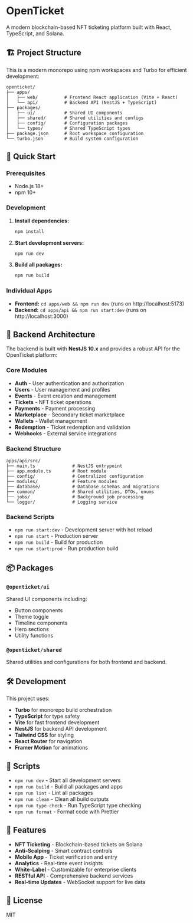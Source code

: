 # OpenTicket

A modern blockchain-based NFT ticketing platform built with React, TypeScript, and Solana.

## 🏗️ Project Structure

This is a modern monorepo using npm workspaces and Turbo for efficient development:

```
openticket/
├── apps/
│   ├── web/          # Frontend React application (Vite + React)
│   └── api/          # Backend API (NestJS + TypeScript)
├── packages/
│   ├── ui/           # Shared UI components
│   ├── shared/       # Shared utilities and configs
│   ├── config/       # Configuration packages
│   └── types/        # Shared TypeScript types
├── package.json      # Root workspace configuration
└── turbo.json        # Build system configuration
```

## 🚀 Quick Start

### Prerequisites
- Node.js 18+ 
- npm 10+

### Development

1. **Install dependencies:**
   ```bash
   npm install
   ```

2. **Start development servers:**
   ```bash
   npm run dev
   ```

3. **Build all packages:**
   ```bash
   npm run build
   ```

### Individual Apps

- **Frontend:** `cd apps/web && npm run dev` (runs on http://localhost:5173)
- **Backend:** `cd apps/api && npm run start:dev` (runs on http://localhost:3000)

## 🔧 Backend Architecture

The backend is built with **NestJS 10.x** and provides a robust API for the OpenTicket platform:

### Core Modules
- **Auth** - User authentication and authorization
- **Users** - User management and profiles
- **Events** - Event creation and management
- **Tickets** - NFT ticket operations
- **Payments** - Payment processing
- **Marketplace** - Secondary ticket marketplace
- **Wallets** - Wallet management
- **Redemption** - Ticket redemption and validation
- **Webhooks** - External service integrations

### Backend Structure
```
apps/api/src/
├── main.ts              # NestJS entrypoint
├── app.module.ts        # Root module
├── config/              # Centralized configuration
├── modules/             # Feature modules
├── database/            # Database schemas and migrations
├── common/              # Shared utilities, DTOs, enums
├── jobs/                # Background job processing
└── logger/              # Logging service
```

### Backend Scripts
- `npm run start:dev` - Development server with hot reload
- `npm run start` - Production server
- `npm run build` - Build for production
- `npm run start:prod` - Run production build

## 📦 Packages

### `@openticket/ui`
Shared UI components including:
- Button components
- Theme toggle
- Timeline components
- Hero sections
- Utility functions

### `@openticket/shared`
Shared utilities and configurations for both frontend and backend.

## 🛠️ Development

This project uses:
- **Turbo** for monorepo build orchestration
- **TypeScript** for type safety
- **Vite** for fast frontend development
- **NestJS** for backend API development
- **Tailwind CSS** for styling
- **React Router** for navigation
- **Framer Motion** for animations

## 🔧 Scripts

- `npm run dev` - Start all development servers
- `npm run build` - Build all packages and apps
- `npm run lint` - Lint all packages
- `npm run clean` - Clean all build outputs
- `npm run type-check` - Run TypeScript type checking
- `npm run format` - Format code with Prettier

## 🎯 Features

- **NFT Ticketing** - Blockchain-based tickets on Solana
- **Anti-Scalping** - Smart contract controls
- **Mobile App** - Ticket verification and entry
- **Analytics** - Real-time event insights
- **White-Label** - Customizable for enterprise clients
- **RESTful API** - Comprehensive backend services
- **Real-time Updates** - WebSocket support for live data

## 📄 License

MIT 